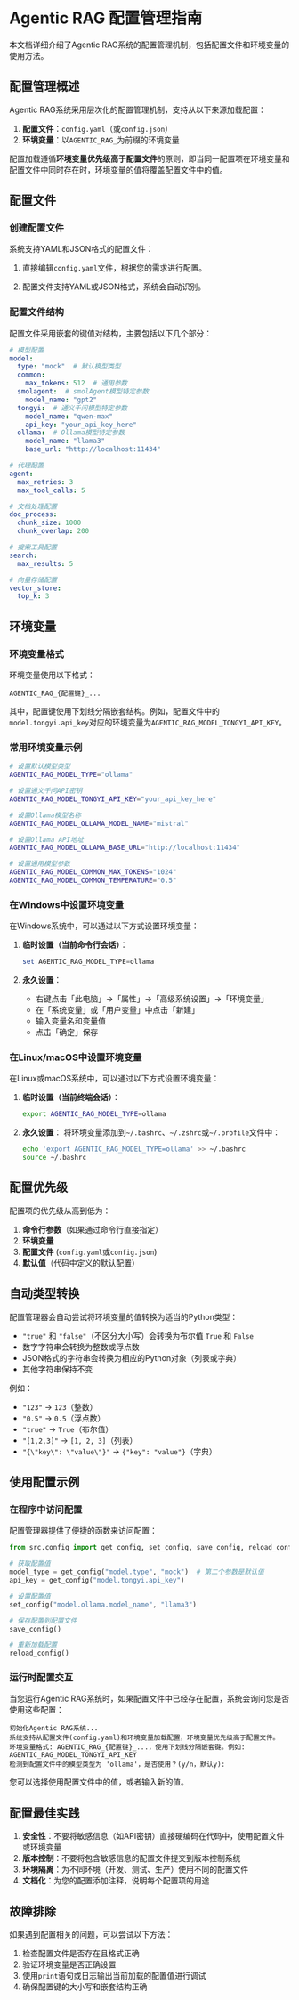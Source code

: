 # Agentic RAG 配置管理指南

本文档详细介绍了Agentic RAG系统的配置管理机制，包括配置文件和环境变量的使用方法。

## 配置管理概述

Agentic RAG系统采用层次化的配置管理机制，支持从以下来源加载配置：

1. **配置文件**：`config.yaml`（或`config.json`）
2. **环境变量**：以`AGENTIC_RAG_`为前缀的环境变量

配置加载遵循**环境变量优先级高于配置文件**的原则，即当同一配置项在环境变量和配置文件中同时存在时，环境变量的值将覆盖配置文件中的值。

## 配置文件

### 创建配置文件

系统支持YAML和JSON格式的配置文件：

1. 直接编辑`config.yaml`文件，根据您的需求进行配置。

2. 配置文件支持YAML或JSON格式，系统会自动识别。

### 配置文件结构

配置文件采用嵌套的键值对结构，主要包括以下几个部分：

```yaml
# 模型配置
model:
  type: "mock"  # 默认模型类型
  common:
    max_tokens: 512  # 通用参数
  smolagent:  # smolAgent模型特定参数
    model_name: "gpt2"
  tongyi:  # 通义千问模型特定参数
    model_name: "qwen-max"
    api_key: "your_api_key_here"
  ollama:  # Ollama模型特定参数
    model_name: "llama3"
    base_url: "http://localhost:11434"

# 代理配置
agent:
  max_retries: 3
  max_tool_calls: 5

# 文档处理配置
doc_process:
  chunk_size: 1000
  chunk_overlap: 200

# 搜索工具配置
search:
  max_results: 5

# 向量存储配置
vector_store:
  top_k: 3
```

## 环境变量

### 环境变量格式

环境变量使用以下格式：

```
AGENTIC_RAG_{配置键}_...
```

其中，配置键使用下划线分隔嵌套结构。例如，配置文件中的`model.tongyi.api_key`对应的环境变量为`AGENTIC_RAG_MODEL_TONGYI_API_KEY`。

### 常用环境变量示例

```bash
# 设置默认模型类型
AGENTIC_RAG_MODEL_TYPE="ollama"

# 设置通义千问API密钥
AGENTIC_RAG_MODEL_TONGYI_API_KEY="your_api_key_here"

# 设置Ollama模型名称
AGENTIC_RAG_MODEL_OLLAMA_MODEL_NAME="mistral"

# 设置Ollama API地址
AGENTIC_RAG_MODEL_OLLAMA_BASE_URL="http://localhost:11434"

# 设置通用模型参数
AGENTIC_RAG_MODEL_COMMON_MAX_TOKENS="1024"
AGENTIC_RAG_MODEL_COMMON_TEMPERATURE="0.5"
```

### 在Windows中设置环境变量

在Windows系统中，可以通过以下方式设置环境变量：

1. **临时设置（当前命令行会话）**：
   ```powershell
   set AGENTIC_RAG_MODEL_TYPE=ollama
   ```

2. **永久设置**：
   - 右键点击「此电脑」->「属性」->「高级系统设置」->「环境变量」
   - 在「系统变量」或「用户变量」中点击「新建」
   - 输入变量名和变量值
   - 点击「确定」保存

### 在Linux/macOS中设置环境变量

在Linux或macOS系统中，可以通过以下方式设置环境变量：

1. **临时设置（当前终端会话）**：
   ```bash
   export AGENTIC_RAG_MODEL_TYPE=ollama
   ```

2. **永久设置**：
   将环境变量添加到`~/.bashrc`、`~/.zshrc`或`~/.profile`文件中：
   ```bash
   echo 'export AGENTIC_RAG_MODEL_TYPE=ollama' >> ~/.bashrc
   source ~/.bashrc
   ```

## 配置优先级

配置项的优先级从高到低为：

1. **命令行参数**（如果通过命令行直接指定）
2. **环境变量**
3. **配置文件** (`config.yaml`或`config.json`)
4. **默认值**（代码中定义的默认配置）

## 自动类型转换

配置管理器会自动尝试将环境变量的值转换为适当的Python类型：

- `"true"` 和 `"false"`（不区分大小写）会转换为布尔值 `True` 和 `False`
- 数字字符串会转换为整数或浮点数
- JSON格式的字符串会转换为相应的Python对象（列表或字典）
- 其他字符串保持不变

例如：
- `"123"` -> `123`（整数）
- `"0.5"` -> `0.5`（浮点数）
- `"true"` -> `True`（布尔值）
- `"[1,2,3]"` -> `[1, 2, 3]`（列表）
- `"{\"key\": \"value\"}"` -> `{"key": "value"}`（字典）

## 使用配置示例

### 在程序中访问配置

配置管理器提供了便捷的函数来访问配置：

```python
from src.config import get_config, set_config, save_config, reload_config

# 获取配置值
model_type = get_config("model.type", "mock")  # 第二个参数是默认值
api_key = get_config("model.tongyi.api_key")

# 设置配置值
set_config("model.ollama.model_name", "llama3")

# 保存配置到配置文件
save_config()

# 重新加载配置
reload_config()
```

### 运行时配置交互

当您运行Agentic RAG系统时，如果配置文件中已经存在配置，系统会询问您是否使用这些配置：

```
初始化Agentic RAG系统...
系统支持从配置文件(config.yaml)和环境变量加载配置，环境变量优先级高于配置文件。
环境变量格式: AGENTIC_RAG_{配置键}_...，使用下划线分隔嵌套键。例如: AGENTIC_RAG_MODEL_TONGYI_API_KEY
检测到配置文件中的模型类型为 'ollama'，是否使用？(y/n，默认y): 
```

您可以选择使用配置文件中的值，或者输入新的值。

## 配置最佳实践

1. **安全性**：不要将敏感信息（如API密钥）直接硬编码在代码中，使用配置文件或环境变量
2. **版本控制**：不要将包含敏感信息的配置文件提交到版本控制系统
3. **环境隔离**：为不同环境（开发、测试、生产）使用不同的配置文件
4. **文档化**：为您的配置添加注释，说明每个配置项的用途

## 故障排除

如果遇到配置相关的问题，可以尝试以下方法：

1. 检查配置文件是否存在且格式正确
2. 验证环境变量是否正确设置
3. 使用`print`语句或日志输出当前加载的配置值进行调试
4. 确保配置键的大小写和嵌套结构正确